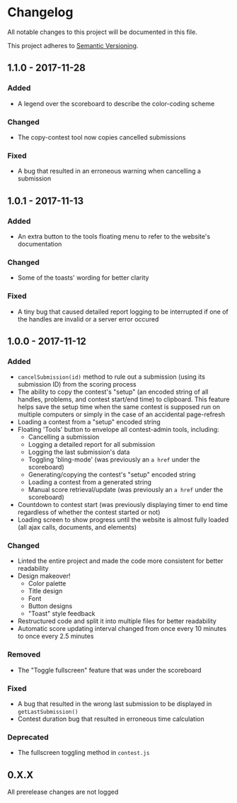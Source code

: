# Changelog
All notable changes to this project will be documented in this file.

This project adheres to [Semantic Versioning](http://semver.org/spec/v2.0.0.html).

## 1.1.0 - 2017-11-28
### Added
  - A legend over the scoreboard to describe the color-coding scheme
  
### Changed
  - The copy-contest tool now copies cancelled submissions
  
### Fixed
  - A bug that resulted in an erroneous warning when cancelling a submission

## 1.0.1 - 2017-11-13
### Added
  - An extra button to the tools floating menu to refer to the website's documentation

### Changed
  - Some of the toasts' wording for better clarity
  
### Fixed
  - A tiny bug that caused detailed report logging to be interrupted if one of the handles are invalid or a server error occured

## 1.0.0 - 2017-11-12
### Added
- `cancelSubmission(id)`  method to rule out a submission (using its submission ID) from the scoring process
- The ability to copy the contest's "setup" (an encoded string of all handles, problems, and contest start/end time) to clipboard. This feature helps save the setup time when the same contest is supposed run on multiple computers or simply in the case of an accidental page-refresh
- Loading a contest from a "setup" encoded string
- Floating 'Tools' button to envelope all contest-admin tools, including:
  - Cancelling a submission
  - Logging a detailed report for all submission
  - Logging the last submission's data
  - Toggling 'bling-mode' (was previously an `a href` under the scoreboard)
  - Generating/copying the contest's "setup" encoded string
  - Loading a contest from a generated string
  - Manual score retrieval/update (was previously an `a href` under the scoreboard)
- Countdown to contest start (was previously displaying timer to end time regardless of whether the contest started or not)
- Loading screen to show progress until the website is almost fully loaded (all ajax calls, documents, and elements)
  
### Changed
- Linted the entire project and made the code more consistent for better readability
- Design makeover!
  - Color palette
  - Title design
  - Font
  - Button designs
  - "Toast" style feedback
- Restructured code and split it into multiple files for better readability
- Automatic score updating interval changed from once every 10 minutes to once every 2.5 minutes
  
### Removed
- The "Toggle fullscreen" feature that was under the scoreboard

### Fixed
- A bug that resulted in the wrong last submission to be displayed in `getLastSubmission()`
- Contest duration bug that resulted in erroneous time calculation

### Deprecated
- The fullscreen toggling method in `contest.js`


## 0.X.X

All prerelease changes are not logged






